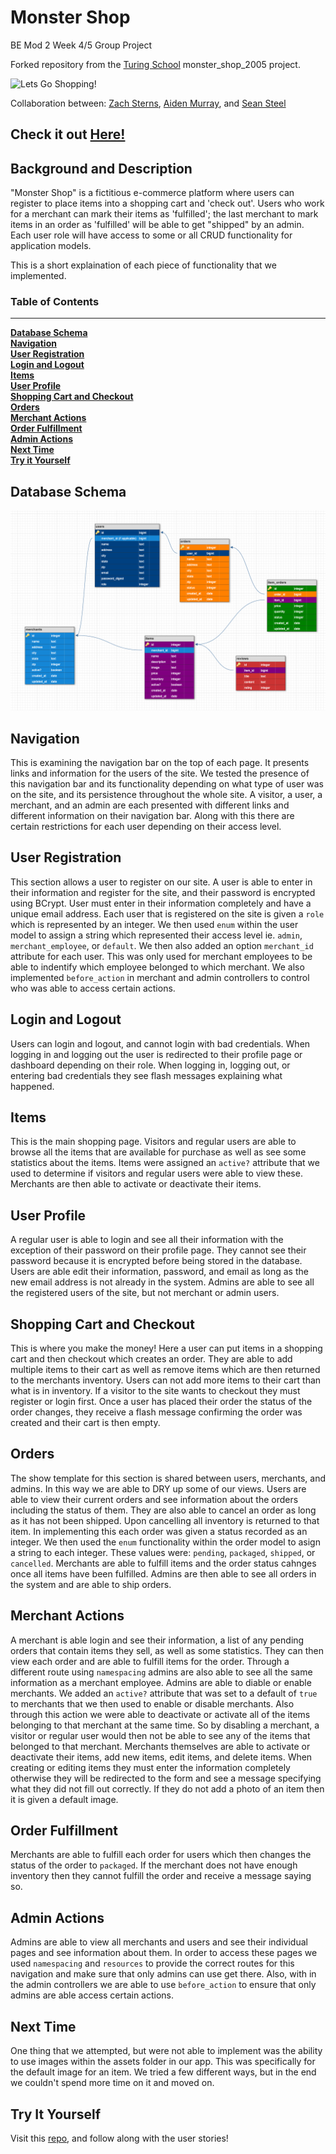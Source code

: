# Monster Shop
BE Mod 2 Week 4/5 Group Project

Forked repository from the [Turing School](https://turing.io/) monster_shop_2005 project.


![Lets Go Shopping!](https://media3.giphy.com/media/VTXzh4qtahZS/100w.webp?cid=5a38a5a2nvphdbljdiwx8d6ka15whgpbglvwfjdqnne97omo&rid=100w.webp)




Collaboration between: [Zach Sterns](https://github.com/Stearnzy), [Aiden Murray](https://github.com/TeknoServal), and [Sean Steel](https://github.com/s-steel)


## Check it out [Here!](https://immense-plateau-02889.herokuapp.com/)


## Background and Description

"Monster Shop" is a fictitious e-commerce platform where users can register to place items into a shopping cart and 'check out'. Users who work for a merchant can mark their items as 'fulfilled'; the last merchant to mark items in an order as 'fulfilled' will be able to get "shipped" by an admin. Each user role will have access to some or all CRUD functionality for application models.

This is a short explaination of each piece of functionality that we implemented.


### Table of Contents
***
**[Database Schema](#database-schema)**<br>
**[Navigation](#navigation)**<br>
**[User Registration](#user-registration)**<br>
**[Login and Logout](#login-and-logout)**<br>
**[Items](#items)**<br>
**[User Profile](#user-profile)**<br>
**[Shopping Cart and Checkout](#shopping-cart-and-checkout)**<br>
**[Orders](#orders)**<br>
**[Merchant Actions](#merchant-actions)**<br>
**[Order Fulfillment](#order-fulfillment)**<br>
**[Admin Actions](#admin-actions)**<br>
**[Next Time](#next-time)**<br>
**[Try it Yourself](#try-it-yourself)**<br>

## Database Schema

![Database Schema](app/assets/images/monster_shop_database_schema.png)

## Navigation

This is examining the navigation bar on the top of each page.  It presents links and information for the users of the site.  We tested the presence of this navigation bar and its functionality depending on what type of user was on the site, and its persistence throughout the whole site.  A visitor, a user, a merchant, and an admin are each presented with different links and different information on their navigation bar.  Along with this there are certain restrictions for each user depending on their access level.

## User Registration

This section allows a user to register on our site.  A user is able to enter in their information and register for the site, and their password is encrypted using BCrypt.  User must enter in their information completely and have a unique email address.  Each user that is registered on the site is given a `role` which is represented by an integer.  We then used `enum` within the user model to assign a string which represented their access level ie. `admin`, `merchant_employee`, or `default`.  We then also added an option `merchant_id` attribute for each user.  This was only used for merchant employees to be able to indentify which employee belonged to which merchant.  We also implemented `before_action` in merchant and admin controllers to control who was able to access certain actions.

## Login and Logout

Users can login and logout, and cannot login with bad credentials.  When logging in and logging out the user is redirected to their profile page or dashboard depending on their role.  When logging in, logging out, or entering bad credentials they see flash messages explaining what happened.

## Items

This is the main shopping page.  Visitors and regular users are able to browse all the items that are available for purchase as well as see some statistics about the items.  Items were assigned an `active?` attribute that we used to determine if visitors and regular users were able to view these.  Merchants are then able to activate or deactivate their items.

## User Profile

A regular user is able to login and see all their information with the exception of their password on their profile page.  They cannot see their password because it is encrypted before being stored in the database.  Users are able edit their information, password, and email as long as the new email address is not already in the system.  Admins are able to see all the registered users of the site, but not merchant or admin users.

## Shopping Cart and Checkout

This is where you make the money!  Here a user can put items in a shopping cart and then checkout which creates an order.  They are able to add multiple items to their cart as well as remove items which are then returned to the merchants inventory.  Users can not add more items to their cart than what is in inventory.  If a visitor to the site wants to checkout they must register or login first.  Once a user has placed their order the status of the order changes, they receive a flash message confirming the order was created and their cart is then empty.  

## Orders 

The show template for this section is shared between users, merchants, and admins.  In this way we are able to DRY up some of our views.  Users are able to view their current orders and see information about the orders including the status of them.  They are also able to cancel an order as long as it has not been shipped.  Upon cancelling all inventory is returned to that item.  In implementing this each order was given a status recorded as an integer.  We then used the `enum` functionality within the order model to asign a string to each integer.  These values were: `pending`, `packaged`, `shipped`, or `cancelled`.  Merchants are able to fulfill items and the order status cahnges once all items have been fulfilled.  Admins are then able to see all orders in the system and are able to ship orders.

## Merchant Actions

A merchant is able login and see their information, a list of any pending orders that contain items they sell, as well as some statistics.  They can then view each order and are able to fulfill items for the order.  Through a different route using `namespacing` admins are also able to see all the same information as a merchant employee.  Admins are able to diable or enable merchants.  We added an `active?` attribute that was set to a default of `true` to merchants that we then used to enable or disable merchants.  Also through this action we were able to deactivate or activate all of the items belonging to that merchant at the same time.  So by disabling a merchant, a visitor or regular user would then not be able to see any of the items that belonged to that merchant.  Merchants themselves are able to activate or deactivate their items, add new items, edit items, and delete items.  When creating or editing items they must enter the information completely otherwise they will be redirected to the form and see a message specifying what they did not fill out correctly.  If they do not add a photo of an item then it is given a default image.

## Order Fulfillment

Merchants are able to fulfill each order for users which then changes the status of the order to `packaged`.  If the merchant does not have enough inventory then they cannot fulfill the order and receive a message saying so.

## Admin Actions

Admins are able to view all merchants and users and see their individual pages and see information about them.  In order to access these pages we used `namespacing` and `resources` to provide the correct routes for this navigation and make sure that only admins can use get there.  Also, with in the admin controllers we are able to use `before_action` to ensure that only admins are able access certain actions.  

## Next Time

One thing that we attempted, but were not able to implement was the ability to use images within the assets folder in our app.  This was specifically for the default image for an item.  We tried a few different ways, but in the end we couldn't spend more time on it and moved on.

## Try It Yourself

Visit this [repo](https://github.com/turingschool-examples/monster_shop_2005), and follow along with the user stories!

